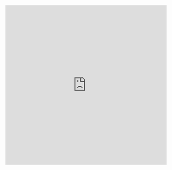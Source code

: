 <iframe
  id="ruc"
  title="ruc"
  width="100%"
  height="500px"
  style="border: none;"
  src="https://ruc.is-best.net">
</iframe>
